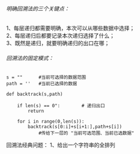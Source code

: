 
###### 明确回溯法的三个关键点：

1、每层递归都需要明确，本次可以从哪些数据中选择；  
2、每层递归后都要记录本次递归选择了什么；  
3、既然是递归，就要明确递归的出口在哪；


###### 回溯法的固定模式：

	s = ""		#当前可选择的数据范围
	path = ''	#当前已选择的数据

	def backtrack(s,path)
		
		if len(s) == 0":		# 递归出口	
			return				

		for i in range(0,len(s)):
			backtrack(s[0:i]+s[i+1:],path+s[i])
				#传给下一层的 "当前可选范围、当前已选数据"

回溯法经典问题：
1、给出一个字符串的全排列